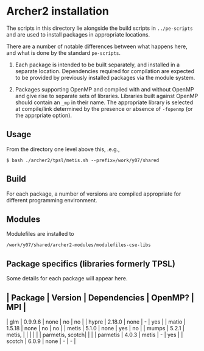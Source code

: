 # Archer2 installation

The scripts in this directory lie alongside the build scripts
in `../pe-scripts` and are used to install packages in
appropriate locations.

There are a number of notable differences between what happens
here, and what is done by the standard `pe-scripts`.

1. Each package is intended to be built separately, and installed
in a separate location. Dependencies required for compilation are
expected to be provided by previously installed packages via the
module system.

2. Packages supporting OpenMP and compiled with and without OpenMP
and give rise to separate sets of libraries. Libraries built
against OpenMP should contain an `_mp` in their name. The appropriate
library is selected at compile/link determined by the presence or
absence of `-fopenmp` (or the apprpriate option).



## Usage

From the directory one level above this, .e.g.,

```
$ bash ./archer2/tpsl/metis.sh --prefix=/work/y07/shared
```

## Build

For each package, a number of versions are compiled appropriate
for different programming environment.

## Modules

Modulefiles are installed to
```
/work/y07/shared/archer2-modules/modulefiles-cse-libs
```

## Package specifics (libraries formerly TPSL)

Some details for each package will appear here.

| Package  | Version  | Dependencies  | OpenMP? | MPI |
-------------------------------------------------------
| glm      | 0.9.9.6  | none          | no      | no  |
| hypre    | 2.18.0   | none          | -       | yes |
| matio    | 1.5.18   | none          | no      | no  |
| metis    | 5.1.0    | none          | yes     | no  |
| mumps    | 5.2.1    | metis,        |         |     |
|          | |          parmetis, scotch|       |     |
| parmetis | 4.0.3    | metis         | -       | yes |
| scotch   | 6.0.9    | none          | -       | -   |



